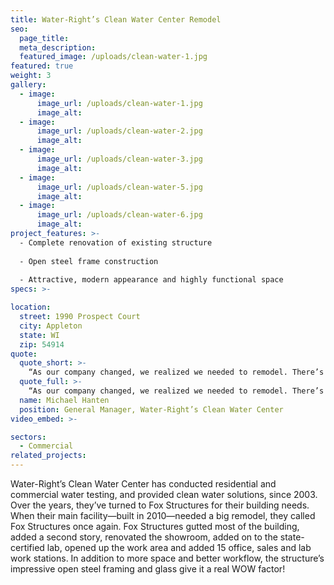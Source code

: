 ```yaml
---
title: Water-Right’s Clean Water Center Remodel
seo:
  page_title:
  meta_description:
  featured_image: /uploads/clean-water-1.jpg
featured: true
weight: 3
gallery: 
  - image: 
      image_url: /uploads/clean-water-1.jpg
      image_alt:
  - image: 
      image_url: /uploads/clean-water-2.jpg
      image_alt:
  - image: 
      image_url: /uploads/clean-water-3.jpg
      image_alt:
  - image: 
      image_url: /uploads/clean-water-5.jpg
      image_alt:
  - image: 
      image_url: /uploads/clean-water-6.jpg
      image_alt:
project_features: >-
  - Complete renovation of existing structure
  
  - Open steel frame construction
  
  - Attractive, modern appearance and highly functional space
specs: >-

location:
  street: 1990 Prospect Court
  city: Appleton
  state: WI
  zip: 54914
quote:
  quote_short: >-
    “As our company changed, we realized we needed to remodel. There’s a comfort level working with Fox Structures, because they know what they’re doing, and they simplify the building process so you don’t need to sweat every detail.“
  quote_full: >-
    “As our company changed, we realized we needed to remodel. There’s a comfort level working with Fox Structures, because they know what they’re doing, and they simplify the building process so you don’t need to sweat every detail. The biggest challenge was that our daily operations were going on throughout the remodel. Fox Structures had to reroute the plumbing and computer lines and it had to be done in stages so it didn’t impede workflow. They also needed to bring in some “big steel” and move it around our showroom after hours, without breaking anything. They did a great job! All of the guys were good to work with and if you had questions they took time to answer. I wouldn’t hesitate to recommend Fox Structures.”
  name: Michael Hanten
  position: General Manager, Water-Right’s Clean Water Center
video_embed: >-

sectors:
  - Commercial
related_projects: 
---
```


Water-Right’s Clean Water Center has conducted residential and commercial water testing, and provided clean water solutions, since 2003. Over the years, they’ve turned to Fox Structures for their building needs. When their main facility—built in 2010—needed a big remodel, they called Fox Structures once again. Fox Structures gutted most of the building, added a second story, renovated the showroom, added on to the state-certified lab, opened up the work area and added 15 office, sales and lab work stations. In addition to more space and better workflow, the structure’s impressive open steel framing and glass give it a real WOW factor!
